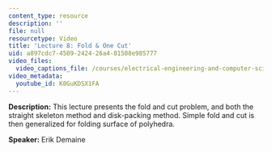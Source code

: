 ```yaml
---
content_type: resource
description: ''
file: null
resourcetype: Video
title: 'Lecture 8: Fold & One Cut'
uid: a897cdc7-4509-2424-26a4-81508e985777
video_files:
  video_captions_file: /courses/electrical-engineering-and-computer-science/6-849-geometric-folding-algorithms-linkages-origami-polyhedra-fall-2012/class-and-lecture-videos/lecture-8-fold-one-cut/K0GuKDSX1FA.vtt
video_metadata:
  youtube_id: K0GuKDSX1FA
---
```


**Description:** This lecture presents the fold and cut problem, and both the straight skeleton method and disk-packing method. Simple fold and cut is then generalized for folding surface of polyhedra.

**Speaker:** Erik Demaine